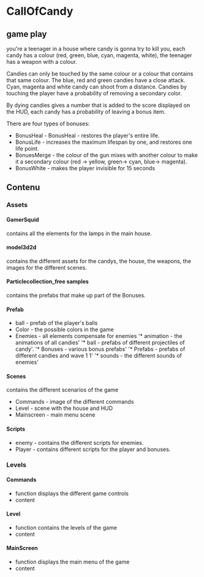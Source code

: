 # CallOfCandy

## game play

you're a teenager in a house where candy is gonna try to kill you, each candy has a colour (red, green, blue, cyan, magenta, white), the teenager has a weapon with a colour.


Candies can only be touched by the same colour or a colour that contains that same colour. The blue, red and green candies have a close attack. Cyan, magenta and white candy can shoot from a distance. Candies by touching the player have a probability of removing a secondary color.


By dying candies gives a number that is added to the score displayed on the HUD, each candy has a probability of leaving a bonus item.

There are four types of bonuses:

* BonusHeal - BonusHeal - restores the player's entire life.
* BonusLife - increases the maximum lifespan by one, and restores one life point.
* BonuesMerge - the colour of the gun mixes with another colour to make it a secondary colour (red -> yellow, green-> cyan, blue-> magenta).
* BonusWhite - makes the player invisible for 15 seconds


## Contenu 
### Assets
#### GamerSquid
contains all the elements for the lamps in the main house.
#### model3d2d
contains the different assets for the candys, the house, the weapons, the images for the different scenes.
#### Particlecollection_free samples
contains the prefabs that make up part of the Bonuses.
#### Prefab
* ball - prefab of the player's balls
* Color - the possible colors in the game
* Enemies - all elements compensate for enemies
'* animation - the animations of all candies' 
'* ball - prefabs of different projectiles of candy'. 
'* Bonuses - various bonus prefabs'
'* Prefabs - prefabs of different candies and wave 1 1'
'* sounds - the different sounds of enemies'

#### Scenes
contains the different scenarios of the game
* Commands - image of the different commands
* Level - scene with the house and HUD
* Mainscreen - main menu scene

#### Scripts
* enemy - contains the different scripts for enemies.
* Player - contains different scripts for the player and bonuses.


### Levels 
#### Commands
* function 
displays the different game controls
* content 

#### Level
* function 
contains the levels of the game
* content 

#### MainScreen
* function 
displays the main menu of the game
* content 
 
